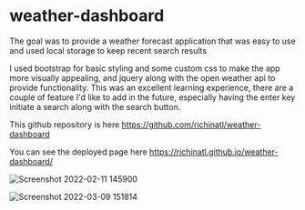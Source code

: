 # weather-dashboard

The goal was to provide a weather forecast application that was easy to use and used local storage to keep recent search results

I used bootstrap for basic styling and some custom css to make the app more visually appealing, and jquery along with the open weather api to provide functionality. This was an excellent learning experience, there are a couple of feature I'd like to add in the future, especially having the enter key initiate a search along with the search button. 


This github repository is here https://github.com/richinatl/weather-dashboard

You can see the deployed page here https://richinatl.github.io/weather-dashboard/




![Screenshot 2022-02-11 145900](https://user-images.githubusercontent.com/95508564/153670255-ad2e9af6-1680-407b-a77a-a0d5ea64be10.png)


![Screenshot 2022-03-09 151814](https://user-images.githubusercontent.com/95508564/157528191-0d335f47-7bef-4d66-9522-3be2146b066e.png)



